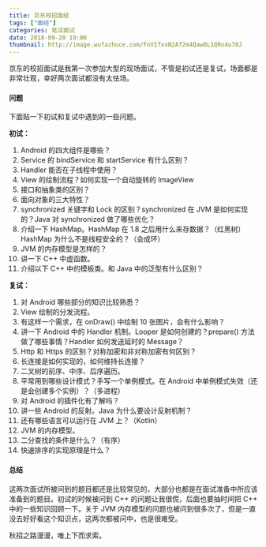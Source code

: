 ```yaml
---
title: 京东校招面经
tags: ["面经"]
categories: 笔试面试
date: 2018-09-20 19:00
thumbnail: http://image.wufazhuce.com/FnVIfxvN2Af2m4Qaw0L1QRo4u78J
---
```

京东的校招面试是我第一次参加大型的现场面试，不管是初试还是复试，场面都是非常壮观，幸好两次面试都没有太怯场。

#### 问题

下面贴一下初试和复试中遇到的一些问题。

**初试：**

1. Android 的四大组件是哪些？
2. Service 的 bindService 和 startService 有什么区别？
3. Handler 能否在子线程中使用？
4. View 的绘制流程？如何实现一个自动旋转的 ImageView
5. 接口和抽象类的区别？
6. 面向对象的三大特性？
7. synchronized 关键字和 Lock 的区别？synchronized 在 JVM 是如何实现的？Java 对 synchronized 做了哪些优化？
8. 介绍一下 HashMap。HashMap 在 1.8 之后用什么来存数据？（红黑树）HashMap 为什么不是线程安全的？（会成环）
9. JVM 的内存模型是怎样的？
10. 讲一下 C++ 中虚函数。
11. 介绍以下 C++ 中的模板类。和 Java 中的泛型有什么区别？

**复试：**

1. 对 Android 哪些部分的知识比较熟悉？
2. View 绘制的分发流程。
3. 有这样一个需求，在 onDraw() 中绘制 10 张图片，会有什么影响？
4. 讲一下 Android 中的 Handler 机制。Looper 是如何创建的？prepare() 方法做了哪些事情？Handler 如何发送延时的 Message？
5. Http 和 Https 的区别？对称加密和非对称加密有何区别？
6. 长连接是如何实现的，如何维持长连接？
7. 二叉树的前序、中序、后序遍历。
8. 平常用到哪些设计模式？手写一个单例模式。在 Android 中单例模式失效（还是会创建多个实例）？（多进程）
9. 对 Android 的插件化有了解吗？
10. 讲一些 Android 的反射。Java 为什么要设计反射机制？
11. 还有哪些语言可以运行在 JVM 上？（Kotlin）
12. JVM 的内存模型。
13. 二分查找的条件是什么？（有序）
14. 快速排序的实现原理是什么？

#### 总结

这两次面试所被问到的题目都还是比较常见的，大部分也都是在面试准备中所应该准备到的题目。初试的时候被问到 C++ 的问题让我很慌，后面也要抽时间把 C++ 中的一些知识回顾一下。关于 JVM 内存模型的问题也被问到很多次了，但是一直没去好好看这个知识点，这两次都被问中，也是很难受。

秋招之路漫漫，唯上下而求索。